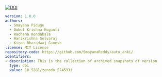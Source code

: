 [![DOI](https://zenodo.org/badge/DOI/10.5281/zenodo.5745931.svg)](https://doi.org/10.5281/zenodo.5745931)  
  ```yaml
  version: 1.0.0
  authors:
    - Smayana Pidugu
    - Gokul Krishna Koganti 
    - Rachana Kondabala 
    - Harikrishna Selvaraj
    - Kiran Bharadwaj Ganesh 
  license: MIT License
  repository-code: https://github.com/SmayanaReddy/auto_anki/
  identifiers:
  - description: This is the collection of archived snapshots of version 1.0.0 of CSC510_Project_LectureAid
    type: doi
    value: 10.5281/zenodo.5745931
  ```

